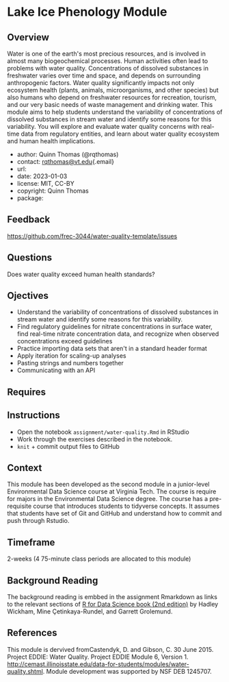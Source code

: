 # Lake Ice Phenology Module

## Overview

Water is one of the earth's most precious resources, and is involved in almost many biogeochemical processes. Human activities often lead to problems with water quality. Concentrations of dissolved substances in freshwater varies over time and space, and depends on surrounding anthropogenic factors. Water quality significantly impacts not only ecosystem health (plants, animals, microorganisms, and other species) but also humans who depend on freshwater resources for recreation, tourism, and our very basic needs of waste management and drinking water. This module aims to help students understand the variability of concentrations of dissolved substances in stream water and identify some reasons for this variability. You will explore and evaluate water quality concerns with real-time data from regulatory entities, and learn about water quality ecosystem and human health implications.


-   author: Quinn Thomas (@rqthomas)
-   contact: [rqthomas\@vt.edu](mailto:rqthomas@vt.edu){.email}
-   url:
-   date: 2023-01-03
-   license: MIT, CC-BY
-   copyright: Quinn Thomas
-   package:

## Feedback

<https://github.com/frec-3044/water-quality-template/issues>

## Questions

Does water quality exceed human health standards?

## Ojectives

-   Understand the variability of concentrations of dissolved substances in stream water and identify some reasons for this variability.
-   Find regulatory guidelines for nitrate concentrations in surface water, find real-time nitrate concentration data, and recognize when observed
    concentrations exceed guidelines
-   Practice importing data sets that aren't in a standard header format
-   Apply iteration for scaling-up analyses
-   Pasting strings and numbers together
-   Communicating with an API

## Requires



## Instructions

  - Open the notebook `assignment/water-quality.Rmd` in RStudio
  - Work through the exercises described in the notebook.
  - `knit` + commit output files to GitHub

## Context

This module has been developed as the second module in a junior-level Environmental Data Science course at Virginia Tech.  The course is require for majors in the Environmental Data Science degree.  The course has a pre-requisite course that introduces students to tidyverse concepts.  It assumes that students have set of Git and GitHub and understand how to commit and push through Rstudio.

## Timeframe

2-weeks (4 75-minute class periods are allocated to this module)

## Background Reading

The background reading is embbed in the assignment Rmarkdown as links to the relevant sections of [R for Data Science book (2nd edition)](https://r4ds.hadley.nz) by Hadley Wickham, Mine Çetinkaya-Rundel, and Garrett Grolemund.

## References

This module is dervived fromCastendyk, D. and Gibson, C. 30 June 2015. Project EDDIE: Water Quality. Project EDDIE Module 6, Version 1. <http://cemast.illinoisstate.edu/data-for-students/modules/water-quality.shtml>. Module development was supported by NSF DEB 1245707.
